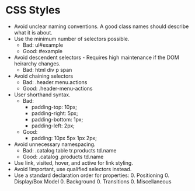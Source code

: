 # CSS Styles

- Avoid unclear naming conventions. A good class names should describe what it is about.
- Use the minimum number of selectors possible.
    - Bad: ul#example
    - Good: #example
- Avoid descendent selectors - Requires high maintenance if the DOM heirarchy changes.
    - Bad: html div p span
- Avoid chaining selectors
    - Bad: .header.menu.actions
    - Good: .header-menu-actions
- User shorthand syntax.
    - Bad:
        - padding-top: 10px;
        - padding-right: 5px;
        - padding-bottom: 1px;
        - padding-left: 2px;
    - Good:
        - padding: 10px 5px 1px 2px;
- Avoid unnecessary namespacing.
    - Bad: .catalog table tr.products td.name
    - Good: .catalog .products td.name
- Use link, visited, hover, and active for link styling.
- Avoid !important, use qualified selectors instead.
- Use a standard declaration order for properties:
    0. Positioning
    0. Display/Box Model
    0. Background
    0. Transitions
    0. Miscellaneous
